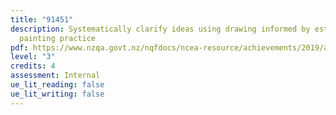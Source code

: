 ```yaml
---
title: "91451"
description: Systematically clarify ideas using drawing informed by established
  painting practice
pdf: https://www.nzqa.govt.nz/nqfdocs/ncea-resource/achievements/2019/as91451.pdf
level: "3"
credits: 4
assessment: Internal
ue_lit_reading: false
ue_lit_writing: false
---
```

